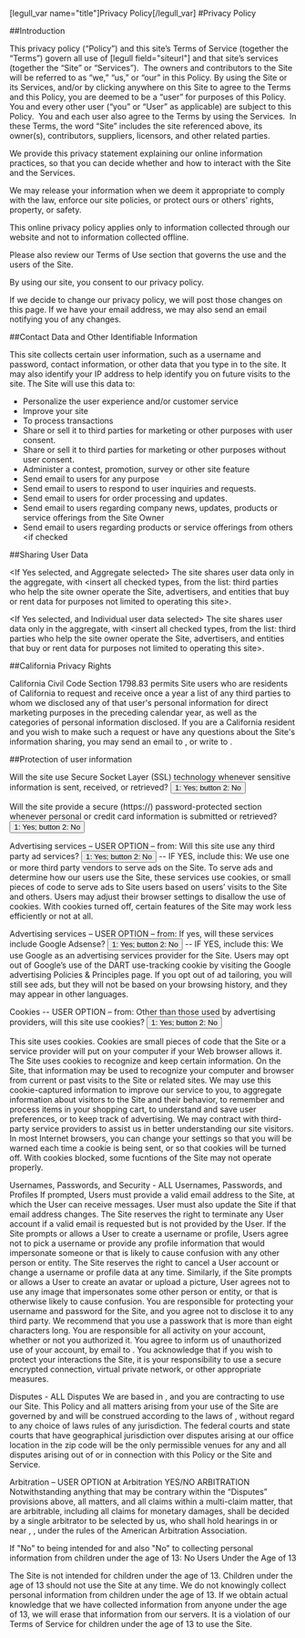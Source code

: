 [legull_var name="title"]Privacy Policy[/legull_var]
#Privacy Policy

##Introduction

This privacy policy (“Policy”) and this site’s Terms of Service (together the “Terms”) govern all use of [legull field="siteurl"] and that site’s services (together the “Site” or “Services”).  The owners and contributors to the Site will be referred to as “we,” “us,” or “our” in this Policy.  By using the Site or its Services, and/or by clicking anywhere on this Site to agree to the Terms and this Policy, you are deemed to be a “user” for purposes of this Policy.  You and every other user (“you” or “User” as applicable) are subject to this Policy.  You and each user also agree to the Terms by using the Services.  In these Terms, the word “Site” includes the site referenced above, its owner(s), contributors, suppliers, licensors, and other related parties.

We provide this privacy statement explaining our online information practices, so that you can decide whether and how to interact with the Site and the Services.

We may release your information when we deem it appropriate to comply with the law, enforce our site policies, or protect ours or others' rights, property, or safety.

This online privacy policy applies only to information collected through our website and not to information collected offline.

Please also review our Terms of Use section that governs the use and the users of the Site.

By using our site, you consent to our privacy policy.

If we decide to change our privacy policy, we will post those changes on this page. If we have your email address, we may also send an email notifying you of any changes.


##Contact Data and Other Identifiable Information

This site collects certain user information, such as a username and password, contact information, or other data that you type in to the site.  It may also identify your IP address to help identify you on future visits to the site.  The Site will use this data to:

* Personalize the user experience and/or customer service <if checked>
* Improve your site <if checked>
* To process transactions <if checked>
* Share or sell it to third parties for marketing or other purposes with user consent. <if checked>
* Share or sell it to third parties for marketing or other purposes without user consent. <if checked>
* Administer a contest, promotion, survey or other site feature <if checked>
* Send email to users for any purpose <if checked>
* Send email to users to respond to user inquiries and requests. <if checked>
* Send email to users for order processing and updates. <if checked>
* Send email to users regarding company news, updates, products or service offerings from the Site Owner <if checked>
* Send email to users regarding products or service offerings from others <if checked


##Sharing User Data  <if Yes>

<If Yes selected, and Aggregate selected> The site shares user data only in the aggregate, with <insert all checked types, from the list: third parties who help the site owner operate the Site, advertisers, and entities that buy or rent data for purposes not limited to operating this site>.

<If Yes selected, and Individual user data selected> The site shares user data only in the aggregate, with <insert all checked types, from the list: third parties who help the site owner operate the Site, advertisers, and entities that buy or rent data for purposes not limited to operating this site>.


##California Privacy Rights

California Civil Code Section 1798.83 permits Site users who are residents of California to request and receive once a year a list of any third parties to whom we disclosed any of that user's personal information for direct marketing purposes in the preceding calendar year, as well as the categories of personal information disclosed. If you are a California resident and you wish to make such a request or have any questions about the Site's information sharing, you may send an email to <privacy email>, or write to <privacy address fields>.


##Protection of user information <if Yes to SSL question>

Will the site use Secure Socket Layer (SSL) technology whenever sensitive information is sent, received, or retrieved?  <button> 1: Yes; button 2: No</button>

Will the site provide a secure (https://) password-protected section whenever personal or credit card information is submitted or retrieved?  <button> 1: Yes; button 2: No</button>

Advertising services – USER OPTION – from: Will this site use any third party ad services?  <button> 1: Yes; button 2: No</button> -- IF YES, include this:
We use one or more third party vendors to serve ads on the Site. To serve ads and determine how our users use the Site, these services use cookies, or small pieces of code to serve ads to Site users based on users’ visits to the Site and others. Users may adjust their browser settings to disallow the use of cookies.  With cookies turned off, certain features of the Site may work less efficiently or not at all.

Advertising services – USER OPTION – from: If yes, will these services include Google Adsense?  <button> 1: Yes; button 2: No</button> -- IF YES, include this:
We use Google as an advertising services provider for the Site. Users may opt out of Google’s use of the DART use-tracking cookie by visiting the Google advertising Policies & Principles page.  If you opt out of ad tailoring, you will still see ads, but they will not be based on your browsing history, and they may appear in other languages.

Cookies -- USER OPTION – from: Other than those used by advertising providers, will this site use cookies? <button> 1: Yes; button 2: No</button>


This site uses cookies.  Cookies are small pieces of code that the Site or a service provider will put on your computer if your Web browser allows it.  The Site uses cookies to recognize and keep certain information.  On the Site, that information may be used to recognize your computer and browser from current or past visits to the Site or related sites.  We may use this cookie-captured information to improve our service to you, to aggregate information about visitors to the Site and their behavior, to remember and process items in your shopping cart, to understand and save user preferences, or to keep track of advertising.  We may contract with third-party service providers to assist us in better understanding our site visitors.
In most Internet browsers, you can change your settings so that you will be warned each time a cookie is being sent, or so that cookies will be turned off. With cookies blocked, some fucntions of the Site may not operate properly.

Usernames, Passwords, and Security - ALL
Usernames, Passwords, and Profiles
If prompted, Users must provide a valid email address to the Site, at which the User can receive messages. User must also update the Site if that email address changes. The Site reserves the right to terminate any User account if a valid email is requested but is not provided by the User.
If the Site prompts or allows a User to create a username or profile, Users agree not to pick a username or provide any profile information that would impersonate someone or that is likely to cause confusion with any other person or entity.  The Site reserves the right to cancel a User account or change a username or profile data at any time.  Similarly, if the Site prompts or allows a User to create an avatar or upload a picture, User agrees not to use any image that impersonates some other person or entity, or that is otherwise likely to cause confusion.
You are responsible for protecting your username and password for the Site, and you agree not to disclose it to any third party.  We recommend that you use a passwork that is more than eight characters long.  You are responsible for all activity on your account, whether or not you authorized it.  You agree to inform us of unauthorized use of your account, by email to <emailfield>.  You acknowledge that if you wish to protect your interactions the Site, it is your responsibility to use a secure encrypted connection, virtual private network, or other appropriate measures.

Disputes - ALL
Disputes
We are based in <sitecityfield>, <sitestatefield> and you are contracting to use our Site.  This Policy and all matters arising from your use of the Site are governed by and will be construed according to the laws of <sitestatefield>, without regard to any choice of laws rules of any jurisdiction.  The federal courts and state courts that have geographical jurisdiction over disputes arising at our office location in the <siteZIPfield> zip code will be the only permissible venues for any and all disputes arising out of or in connection with this Policy or the Site and Service.

Arbitration – USER OPTION at Arbitration YES/NO
ARBITRATION
Notwithstanding anything that may be contrary within the “Disputes” provisions above, all matters, and all claims within a multi-claim matter, that are arbitrable, including all claims for monetary damages, shall be decided by a single arbitrator to be selected by us, who shall hold hearings in or near <sitecityfield>, <sitestatefield> , under the rules of the American Arbitration Association.


If "No" to being intended for and also "No" to collecting personal information from children under the age of 13:
No Users Under the Age of 13

The Site is not intended for children under the age of 13.  Children under the age of 13 should not use the Site at any time.  We do not knowingly collect personal information from children under the age of 13.  If we obtain actual knowledge that we have collected information from anyone under the age of 13, we will erase that information from our servers. It is a violation of our Terms of Service for children under the age of 13 to use the Site.


